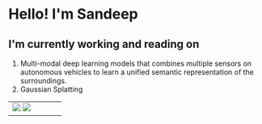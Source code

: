 # Hello! I'm Sandeep

<!--
**sandeepnmenon/sandeepnmenon** is a ✨ _special_ ✨ repository because its `README.md` (this file) appears on your GitHub profile.

Here are some ideas to get you started:

- 🔭 I’m currently working on ...
- 🌱 I’m currently learning ...
- 👯 I’m looking to collaborate on ...
- 🤔 I’m looking for help with ...
- 💬 Ask me about ...
- 📫 How to reach me: ...
- 😄 Pronouns: ...
- ⚡ Fun fact: ...
-->

## I'm currently working and reading on
1. Multi-modal deep learning models that combines multiple sensors on autonomous vehicles to learn a unified semantic representation of the surroundings.
1. Gaussian Splatting

<table>
<tr><td valign="top" width="50%">
<img src="https://github-readme-stats.vercel.app/api?username=sandeepnmenon&count_private=true&show_icons=true&theme=transparent&hide_rank=true&custom_title=Github%20Stats&hide=contribs" />
<img src="https://github-readme-stats.vercel.app/api/top-langs/?username=sandeepnmenon&hide=html,css,jupyter%20notebook&layout=compact&theme=transparent&langs_count=8"/>  
</td></tr></table>

<!--
<p align="left"> <a href="https://github.com/ryo-ma/github-profile-trophy"><img src="https://github-profile-trophy.vercel.app/?username=sandeepnmenon&no-bg=true" alt="sandeepnmenon" /></a> </p>
-->


